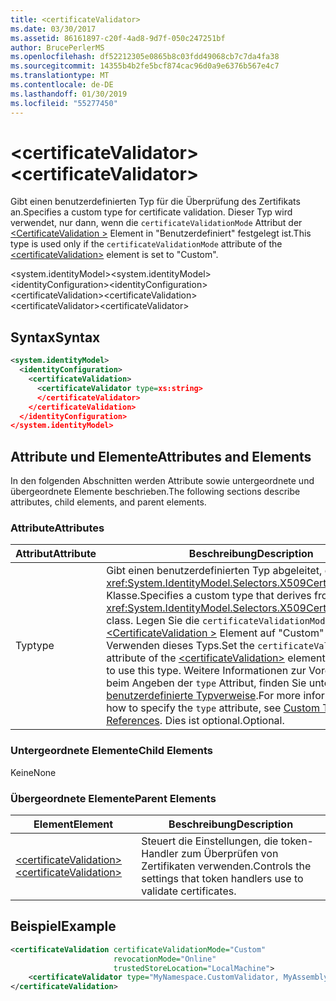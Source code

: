 ```yaml
---
title: <certificateValidator>
ms.date: 03/30/2017
ms.assetid: 86161897-c20f-4ad8-9d7f-050c247251bf
author: BrucePerlerMS
ms.openlocfilehash: df52212305e0865b8c03fdd49068cb7c7da4fa38
ms.sourcegitcommit: 14355b4b2fe5bcf874cac96d0a9e6376b567e4c7
ms.translationtype: MT
ms.contentlocale: de-DE
ms.lasthandoff: 01/30/2019
ms.locfileid: "55277450"
---
```

# <a name="certificatevalidator"></a><span data-ttu-id="92051-101">\<certificateValidator></span><span class="sxs-lookup"><span data-stu-id="92051-101">\<certificateValidator></span></span>
<span data-ttu-id="92051-102">Gibt einen benutzerdefinierten Typ für die Überprüfung des Zertifikats an.</span><span class="sxs-lookup"><span data-stu-id="92051-102">Specifies a custom type for certificate validation.</span></span> <span data-ttu-id="92051-103">Dieser Typ wird verwendet, nur dann, wenn die `certificateValidationMode` Attribut der [ \<CertificateValidation >](../../../../../docs/framework/configure-apps/file-schema/windows-identity-foundation/certificatevalidation.md) Element in "Benutzerdefiniert" festgelegt ist.</span><span class="sxs-lookup"><span data-stu-id="92051-103">This type is used only if the `certificateValidationMode` attribute of the [\<certificateValidation>](../../../../../docs/framework/configure-apps/file-schema/windows-identity-foundation/certificatevalidation.md) element is set to "Custom".</span></span>  
  
 <span data-ttu-id="92051-104">\<system.identityModel></span><span class="sxs-lookup"><span data-stu-id="92051-104">\<system.identityModel></span></span>  
<span data-ttu-id="92051-105">\<identityConfiguration></span><span class="sxs-lookup"><span data-stu-id="92051-105">\<identityConfiguration></span></span>  
<span data-ttu-id="92051-106">\<certificateValidation></span><span class="sxs-lookup"><span data-stu-id="92051-106">\<certificateValidation></span></span>  
<span data-ttu-id="92051-107">\<certificateValidator></span><span class="sxs-lookup"><span data-stu-id="92051-107">\<certificateValidator></span></span>  
  
## <a name="syntax"></a><span data-ttu-id="92051-108">Syntax</span><span class="sxs-lookup"><span data-stu-id="92051-108">Syntax</span></span>  
  
```xml  
<system.identityModel>  
  <identityConfiguration>  
    <certificateValidation>  
      <certificateValidator type=xs:string>  
      </certificateValidator>  
    </certificateValidation>  
  </identityConfiguration>  
</system.identityModel>  
```  
  
## <a name="attributes-and-elements"></a><span data-ttu-id="92051-109">Attribute und Elemente</span><span class="sxs-lookup"><span data-stu-id="92051-109">Attributes and Elements</span></span>  
 <span data-ttu-id="92051-110">In den folgenden Abschnitten werden Attribute sowie untergeordnete und übergeordnete Elemente beschrieben.</span><span class="sxs-lookup"><span data-stu-id="92051-110">The following sections describe attributes, child elements, and parent elements.</span></span>  
  
### <a name="attributes"></a><span data-ttu-id="92051-111">Attribute</span><span class="sxs-lookup"><span data-stu-id="92051-111">Attributes</span></span>  
  
|<span data-ttu-id="92051-112">Attribut</span><span class="sxs-lookup"><span data-stu-id="92051-112">Attribute</span></span>|<span data-ttu-id="92051-113">Beschreibung</span><span class="sxs-lookup"><span data-stu-id="92051-113">Description</span></span>|  
|---------------|-----------------|  
|<span data-ttu-id="92051-114">Typ</span><span class="sxs-lookup"><span data-stu-id="92051-114">type</span></span>|<span data-ttu-id="92051-115">Gibt einen benutzerdefinierten Typ abgeleitet, die die <xref:System.IdentityModel.Selectors.X509CertificateValidator> Klasse.</span><span class="sxs-lookup"><span data-stu-id="92051-115">Specifies a custom type that derives from the <xref:System.IdentityModel.Selectors.X509CertificateValidator> class.</span></span> <span data-ttu-id="92051-116">Legen Sie die `certificateValidationMode` Attribut der [ \<CertificateValidation >](../../../../../docs/framework/configure-apps/file-schema/windows-identity-foundation/certificatevalidation.md) Element auf "Custom" zum Verwenden dieses Typs.</span><span class="sxs-lookup"><span data-stu-id="92051-116">Set the `certificateValidationMode` attribute of the [\<certificateValidation>](../../../../../docs/framework/configure-apps/file-schema/windows-identity-foundation/certificatevalidation.md) element to "Custom" to use this type.</span></span> <span data-ttu-id="92051-117">Weitere Informationen zur Vorgehensweise beim Angeben der `type` Attribut, finden Sie unter [benutzerdefinierte Typverweise](../../../../../docs/framework/configure-apps/file-schema/windows-workflow-foundation/index.md).</span><span class="sxs-lookup"><span data-stu-id="92051-117">For more information about how to specify the `type` attribute, see [Custom Type References](../../../../../docs/framework/configure-apps/file-schema/windows-workflow-foundation/index.md).</span></span> <span data-ttu-id="92051-118">Dies ist optional.</span><span class="sxs-lookup"><span data-stu-id="92051-118">Optional.</span></span>|  
  
### <a name="child-elements"></a><span data-ttu-id="92051-119">Untergeordnete Elemente</span><span class="sxs-lookup"><span data-stu-id="92051-119">Child Elements</span></span>  
 <span data-ttu-id="92051-120">Keine</span><span class="sxs-lookup"><span data-stu-id="92051-120">None</span></span>  
  
### <a name="parent-elements"></a><span data-ttu-id="92051-121">Übergeordnete Elemente</span><span class="sxs-lookup"><span data-stu-id="92051-121">Parent Elements</span></span>  
  
|<span data-ttu-id="92051-122">Element</span><span class="sxs-lookup"><span data-stu-id="92051-122">Element</span></span>|<span data-ttu-id="92051-123">Beschreibung</span><span class="sxs-lookup"><span data-stu-id="92051-123">Description</span></span>|  
|-------------|-----------------|  
|[<span data-ttu-id="92051-124">\<certificateValidation></span><span class="sxs-lookup"><span data-stu-id="92051-124">\<certificateValidation></span></span>](../../../../../docs/framework/configure-apps/file-schema/windows-identity-foundation/certificatevalidation.md)|<span data-ttu-id="92051-125">Steuert die Einstellungen, die token-Handler zum Überprüfen von Zertifikaten verwenden.</span><span class="sxs-lookup"><span data-stu-id="92051-125">Controls the settings that token handlers use to validate certificates.</span></span>|  
  
## <a name="example"></a><span data-ttu-id="92051-126">Beispiel</span><span class="sxs-lookup"><span data-stu-id="92051-126">Example</span></span>  
  
```xml  
<certificateValidation certificateValidationMode="Custom"  
                       revocationMode="Online"  
                       trustedStoreLocation="LocalMachine">  
    <certificateValidator type="MyNamespace.CustomValidator, MyAssembly" />    
</certificateValidation>        
```
